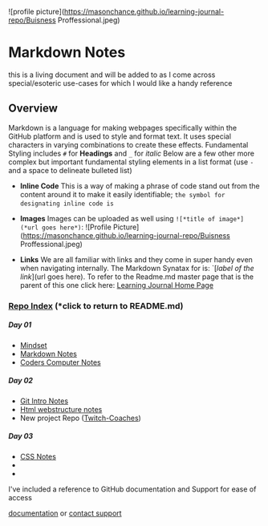 ![profile picture](https://masonchance.github.io/learning-journal-repo/Buisness Proffessional.jpeg)


# Markdown Notes

this is a living document and will be added to as I come across special/esoteric use-cases for which I would like a handy reference

## Overview

Markdown is a language for making webpages specifically within the GitHub platform and is used to style and format text. It uses special characters in varying combinations to create these effects. Fundamental Styling includes `#` for **Headings** and `_` for _italic_ Below are a few other more complex but important fundamental styling elements in a list format (use `-` and a space to delineate bulleted list)


- **Inline Code**
    This is a way of making a phrase of code stand out from the content around it to make it easily identifiable;  `the symbol for designating inline code is ` ` `
    
- **Images** 
    Images can be uploaded as well using `![*title of image*](*url goes here*)`: 
    ![Profile Picture](https://masonchance.github.io/learning-journal-repo/Buisness Proffessional.jpeg)

- **Links** 
    We are all familiar with links and they come in super handy even when navigating internally. The Markdown Synatax for is: `[*label of the link*](url goes here). To refer to the Readme.md master page that is the parent of this one click here: [Learning Journal Home Page](https://github.com/MasonChance/learning-journal-repo/readme.md)


### [Repo Index](https://masonchance.github.io/learning-journal-repo/) (*click to return to README.md)

##### Day 01

- [Mindset](https://masonchance.github.io/learning-journal-repo/main-page)
- [Markdown Notes](https://masonchance.github.io/learning-journal-repo/markdown-notes/)
- [Coders Computer Notes](https://masonchance.github.io/learning-journal-repo/the-coders-computer-notes/)

##### Day 02
 - [Git Intro Notes](https://masonchance.github.io/learning-journal-repo/git-intro-notes/)
 - [Html webstructure notes](https://masonchance.github.io/learning-journal-repo/Html-webstructure-notes/)
 - New project Repo ([Twitch-Coaches](https://masonchance.github.io/twitch-coaches/))

##### Day 03
- [CSS Notes](https://masonchance.github.io/learning-journal-repo/css-notes/)
-
-

I've included a reference to GitHub documentation and Support for ease of access

[documentation](https://help.github.com/categories/github-pages-basics/) or [contact support](https://github.com/contact)